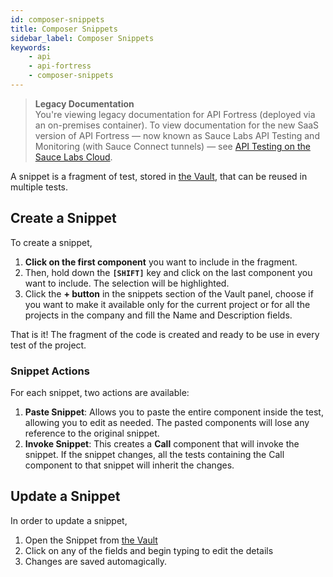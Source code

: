```yaml
---
id: composer-snippets
title: Composer Snippets
sidebar_label: Composer Snippets
keywords:
    - api
    - api-fortress
    - composer-snippets
---
```


>**Legacy Documentation**<br/>You're viewing legacy documentation for API Fortress (deployed via an on-premises container). To view documentation for the new SaaS version of API Fortress &#8212; now known as Sauce Labs API Testing and Monitoring (with Sauce Connect tunnels) &#8212; see [API Testing on the Sauce Labs Cloud](/api-testing/).

A snippet is a fragment of test, stored in [the Vault](/api-testing/on-prem/quick-start/the-vault), that can be reused in multiple tests.

## Create a Snippet

To create a snippet,

1. **Click on the first component** you want to include in the fragment.
2. Then, hold down the **`[SHIFT]`** key and click on the last component you want to include. The selection will be highlighted.
3. Click the **+ button** in the snippets section of the Vault panel, choose if you want to make it available only for the current project or for all the projects in the company and fill the Name and Description fields.

That is it! The fragment of the code is created and ready to be use in every test of the project.

### Snippet Actions

For each snippet, two actions are available:
1. **Paste Snippet**: Allows you to paste the entire component inside the test, allowing you to edit as needed. The pasted components will lose any reference to the original snippet.
2. **Invoke Snippet**: This creates a **Call** component that will invoke the snippet. If the snippet changes, all the tests containing the Call component to that snippet will inherit the changes.

## Update a Snippet

In order to update a snippet,

1. Open the Snippet from [the Vault](/api-testing/on-prem/quick-start/the-vault)
2. Click on any of the fields and begin typing to edit the details
3. Changes are saved automagically.
